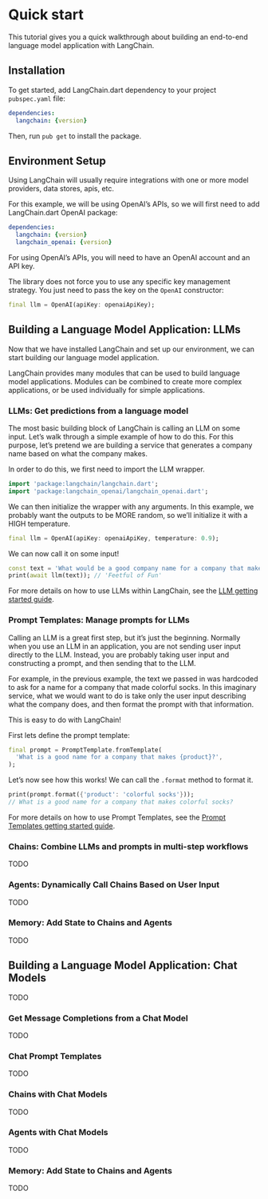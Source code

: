 # Quick start

This tutorial gives you a quick walkthrough about building an end-to-end language model application
with LangChain.

## Installation

To get started, add LangChain.dart dependency to your project `pubspec.yaml` file:

```yaml
dependencies:
  langchain: {version}
```

Then, run `pub get` to install the package.

## Environment Setup

Using LangChain will usually require integrations with one or more model providers, data stores,
apis, etc.

For this example, we will be using OpenAI’s APIs, so we will first need to add LangChain.dart OpenAI
package:

```yaml
dependencies:
  langchain: {version}
  langchain_openai: {version}
```

For using OpenAI’s APIs, you will need to have an OpenAI account and an API key.

The library does not force you to use any specific key management strategy. You just need to pass
the key on the `OpenAI` constructor:

```dart  
final llm = OpenAI(apiKey: openaiApiKey);
```

## Building a Language Model Application: LLMs

Now that we have installed LangChain and set up our environment, we can start building our language
model application.

LangChain provides many modules that can be used to build language model applications. Modules can
be combined to create more complex applications, or be used individually for simple applications.

### LLMs: Get predictions from a language model

The most basic building block of LangChain is calling an LLM on some input. Let’s walk through a
simple example of how to do this. For this purpose, let’s pretend we are building a service that
generates a company name based on what the company makes.

In order to do this, we first need to import the LLM wrapper.

```dart
import 'package:langchain/langchain.dart';
import 'package:langchain_openai/langchain_openai.dart';
```

We can then initialize the wrapper with any arguments. In this example, we probably want the
outputs to be MORE random, so we’ll initialize it with a HIGH temperature.

```dart
final llm = OpenAI(apiKey: openaiApiKey, temperature: 0.9);
```

We can now call it on some input!

```dart
const text = 'What would be a good company name for a company that makes colorful socks?';
print(await llm(text)); // 'Feetful of Fun'
```

For more details on how to use LLMs within LangChain, see the
[LLM getting started guide](/modules/models/llms/getting_started).

### Prompt Templates: Manage prompts for LLMs

Calling an LLM is a great first step, but it’s just the beginning. Normally when you use an LLM in 
an application, you are not sending user input directly to the LLM. Instead, you are probably 
taking user input and constructing a prompt, and then sending that to the LLM.

For example, in the previous example, the text we passed in was hardcoded to ask for a name for a 
company that made colorful socks. In this imaginary service, what we would want to do is take only 
the user input describing what the company does, and then format the prompt with that information.

This is easy to do with LangChain!

First lets define the prompt template:
```dart
final prompt = PromptTemplate.fromTemplate(
  'What is a good name for a company that makes {product}?',
);
```

Let’s now see how this works! We can call the `.format` method to format it.

```dart
print(prompt.format({'product': 'colorful socks'}));
// What is a good name for a company that makes colorful socks?
```

For more details on how to use Prompt Templates, see the 
[Prompt Templates getting started guide](/modules/prompts/getting_started).

### Chains: Combine LLMs and prompts in multi-step workflows

TODO

### Agents: Dynamically Call Chains Based on User Input

TODO

### Memory: Add State to Chains and Agents

TODO

## Building a Language Model Application: Chat Models

TODO

### Get Message Completions from a Chat Model

TODO

### Chat Prompt Templates

TODO

### Chains with Chat Models

TODO

### Agents with Chat Models

TODO

### Memory: Add State to Chains and Agents

TODO

